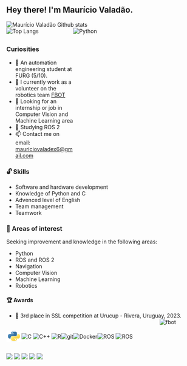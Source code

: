 ## Hey there! I'm Maurício Valadão.

![Maurício Valadão Github stats](https://github-readme-stats.vercel.app/api?username=mvalado&icon_color=56001f&bg_color=030918&rank_icon=github&show_icons=true&logo=true&theme=algolia)<img align="right" alt="Python" height="368" width="328" src="https://github.com/mvalado/mvalado/assets/86270082/5a4349e9-f850-4a50-9d7a-72bd6e02a02d">
<br />
![Top Langs](https://github-readme-stats.vercel.app/api/top-langs/?username=mvalado&size_weight=1&bg_color=061321&count_weight=1&theme=algolia)
<br />

##

### Curiosities
- 📖 An automation engineering student at FURG (5/10).
- 🔭 I currently work as a volunteer on the robotics team [FBOT](https://www.instagram.com/furgbot/)
- 🔎 Looking for an internship or job in Computer Vision and Machine Learning area
- 🌱 Studying ROS 2
- 📫 Contact me on email: mauriciovaladex6@gmail.com

### 🔓 Skills
- Software and hardware development
- Knowledge of Python and C
- Advenced level of English
- Team management
- Teamwork



### 📖 Areas of interest
Seeking improvement and knowledge in the following areas:

- Python
- ROS and ROS 2
- Navigation
- Computer Vision
- Machine Learning
- Robotics

#### 🏆 Awards
  * 🥉 3rd place in SSL competition at Urucup - Rivera, Uruguay, 2023. 
  <a href="https://www.instagram.com/furgbot/" target="_blank"><img align="right" alt="fbot" height="100" width="100" src="https://github.com/mvalado/mvalado/assets/86270082/72c7aef0-94e3-46ba-95be-b9ce1b69d6b7" target="_blank"></a>
<br /><br />



<img align="center" alt="Python" height="30" width="40" src="https://raw.githubusercontent.com/devicons/devicon/master/icons/python/python-original.svg"><img align="center" alt="C" height="30" width="40" src="https://cdn.jsdelivr.net/gh/devicons/devicon/icons/c/c-original.svg" /> <img align="center" alt="C++" height="30" width="40" src="https://cdn.jsdelivr.net/gh/devicons/devicon/icons/cplusplus/cplusplus-original.svg" />
<img align="center" alt="R" height="30" width="40" src="https://cdn.jsdelivr.net/gh/devicons/devicon/icons/r/r-original.svg" /><img align="center" alt="git" height="30" width="40" src="https://cdn.jsdelivr.net/gh/devicons/devicon/icons/git/git-original.svg" /><img align="center" alt="Docker" height="34" width="44" src="https://cdn.jsdelivr.net/gh/devicons/devicon/icons/docker/docker-original-wordmark.svg" /><img align="center" alt="ROS" height="34" width="44" src="https://fkromer.github.io/awesome-ros2/ros_logo.svg" /> <img align="center" alt="ROS" height="34" width="44" src="https://cdn.jsdelivr.net/gh/devicons/devicon/icons/markdown/markdown-original.svg" /><br />

          

##

<a href = "mailto:mauriciovaladex6@gmail.com"><img src="https://img.shields.io/badge/-Gmail-%23333?style=for-the-badge&logo=gmail&logoColor=white" target="_blank"></a>
<a href="https://www.instagram.com/m_valadown/" target="_blank"><img src="https://img.shields.io/badge/-Instagram-%23E4405F?style=for-the-badge&logo=instagram&logoColor=white" target="_blank"></a>
<a href="https://www.linkedin.com/in/maur%C3%ADcio-valad%C3%A3o-5153491a0/" target="_blank"><img src="https://img.shields.io/badge/-LinkedIn-%230077B5?style=for-the-badge&logo=linkedin&logoColor=white" target="_blank"></a> <a href="https://t.me/Valadown" target="_blank"><img src="https://img.shields.io/badge/Telegram-2CA5E0?style=for-the-badge&logo=telegram&logoColor=white" target="_blank"></a> <a href="https://wa.me/5553991070754" target="_blank"><img src="https://img.shields.io/badge/WhatsApp-25D366?style=for-the-badge&logo=whatsapp&logoColor=white" target="_blank"></a>



  
